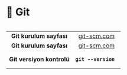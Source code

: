 # 📂 Git
 
<table align="left">
  <tr>
    <td align="center"> <strong>Git kurulum sayfası</strong><br/> </td>
    <td align="center"> <a href="https://git-scm.com/downloads/win" target="_blank"> git-scm.com</a></td>
  </tr>
  <tr>
    <td align="center"> <strong>Git kurulum sayfası</strong><br/> </td>
    <td align="center"> <a href="https://git-scm.com/downloads/win" target="_blank"> git-scm.com</a></td>
  </tr>
  <tr>
    <td align="center"> <strong>Git versiyon kontrolü</strong><br/> </td>
    <td align="center"> <strong><pre><code>git --version </code></pre></strong> </td>
  </tr>



</table>


